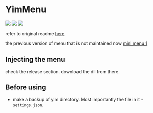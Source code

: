 # YimMenu

![](https://img.shields.io/badge/dynamic/json?color=ffab00&label=Online%20Version&query=%24.game.online&url=https%3A%2F%2Fraw.githubusercontent.com%2Flonelybud%2FlonelyMenu%2Fmaster%2Fmetadata.json&style=flat-square&labelColor=000000) ![](https://img.shields.io/badge/dynamic/json?color=ffab00&label=Game%20Build&query=%24.game.build&url=https%3A%2F%2Fraw.githubusercontent.com%2Flonelybud%2FlonelyMenu%2Fmaster%2Fmetadata.json&style=flat-square&labelColor=000000) ![](https://img.shields.io/badge/mini_menu-2-green?labelColor=000000)

refer to original readme [here](https://github.com/YimMenu/YimMenu#readme)

the previous version of menu that is not maintained now [mini menu 1](https://github.com/lonelybud/lonelyMenu/releases/tag/mini-menu-v1)

## Injecting the menu

check the release section. download the dll from there.

## Before using

- make a backup of yim directory. Most importantly the file in it - `settings.json`.
